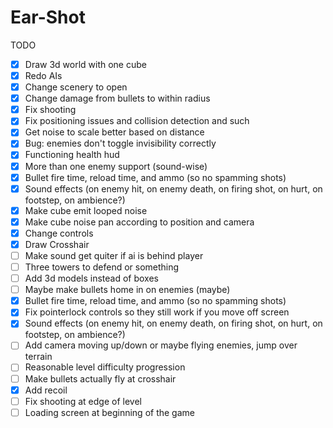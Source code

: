 Ear-Shot	
============

TODO

- [X] Draw 3d world with one cube
- [X] Redo AIs
- [X] Change scenery to open
- [X] Change damage from bullets to within radius
- [X] Fix shooting
- [X] Fix positioning issues and collision detection and such
- [X] Get noise to scale better based on distance
- [X] Bug: enemies don't toggle invisibility correctly
- [X] Functioning health hud
- [X] More than one enemy support (sound-wise)
- [X] Bullet fire time, reload time, and ammo (so no spamming shots)
- [X] Sound effects (on enemy hit, on enemy death, on firing shot, on hurt, on footstep, on ambience?)
- [X] Make cube emit looped noise
- [X] Make cube noise pan according to position and camera
- [X] Change controls
- [X] Draw Crosshair
- [ ] Make sound get quiter if ai is behind player
- [ ] Three towers to defend or something
- [ ] Add 3d models instead of boxes
- [ ] Maybe make bullets home in on enemies (maybe)
- [X] Bullet fire time, reload time, and ammo (so no spamming shots)
- [X] Fix pointerlock controls so they still work if you move off screen
- [X] Sound effects (on enemy hit, on enemy death, on firing shot, on hurt, on footstep, on ambience?)
- [ ] Add camera moving up/down or maybe flying enemies, jump over terrain
- [ ] Reasonable level difficulty progression
- [ ] Make bullets actually fly at crosshair
- [X] Add recoil
- [ ] Fix shooting at edge of level
- [ ] Loading screen at beginning of the game
